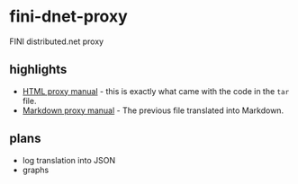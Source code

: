 # fini-dnet-proxy

FINI distributed.net proxy

## highlights

* [HTML proxy manual](https://cdn.rawgit.com/chicks-net/fini-dnet-proxy/master/manual.html) - this is exactly what came with the code in the `tar` file.
* [Markdown proxy manual](manual.md) - The previous file translated into Markdown.

## plans

* log translation into JSON
* graphs
